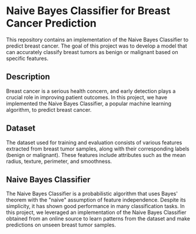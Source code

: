 # Naive Bayes Classifier for Breast Cancer Prediction
This repository contains an implementation of the Naive Bayes Classifier to predict breast cancer. 
The goal of this project was to develop a model that can accurately classify breast tumors as benign or malignant based on specific features.
## Description
Breast cancer is a serious health concern, and early detection plays a crucial role in improving patient outcomes. 
In this project, we have implemented the Naive Bayes Classifier, a popular machine learning algorithm, to predict breast cancer.
## Dataset
The dataset used for training and evaluation consists of various features extracted from breast tumor samples, along with their corresponding labels 
(benign or malignant). These features include attributes such as the mean radius, texture, perimeter, and smoothness.
## Naive Bayes Classifier
The Naive Bayes Classifier is a probabilistic algorithm that uses Bayes' theorem with the "naive" assumption of feature independence.
Despite its simplicity, it has shown good performance in many classification tasks. In this project, we leveraged an implementation
of the Naive Bayes Classifier obtained from an online source to learn patterns from the dataset and make predictions on unseen breast tumor samples.
